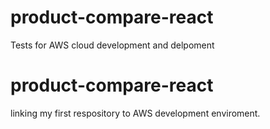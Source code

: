 # product-compare-react
Tests for AWS cloud development and delpoment 


# product-compare-react
linking my first respository to AWS development enviroment.
